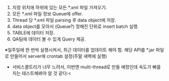 

1. 지정 위치에 하위에 있는 모든 \*.xml 파일 가져오기.
2. 모든 \*.xml 파일 정보 Queue에 offer.
3. Thread 당 \*.xml 파일 parsing 후 data object에 저장.
4. data object를 모아서 (Queue?) 정해진 단위로 insert batch 실행.
5. TABLE에 데이터 저장.
6. QA팀에 데이터 볼 수 있게 Query 제공.

※일주일에 한 번씩 실행시켜서, 최근 데이터를 업데이트 해야 함. 해당 API를 \*.jar 파일로 만들어서 server에 crontab 설정(주말 새벽에 실행)

+ 서비스콜트리가 너무 느려서, 이번엔 multi-thread로 만들 예정인데 속도가 빠를 지는 테스트해봐야 알 것 같다:<
